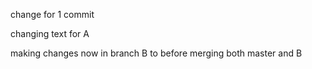 change for 1 commit

changing text for A


making changes now in branch B to before merging both master and B